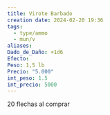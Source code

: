 ```yaml
---
title: Virote Barbado
creation date: 2024-02-20 19:36
tags:
  - type/ammo
  - mun/v
aliases: 
Dado_de_Daño: +1d6
Efecto: 
Peso: 1,5 lb
Precio: "5.000"
int_peso: 1.5
int_precio: 5000
---
```

20 flechas al comprar
